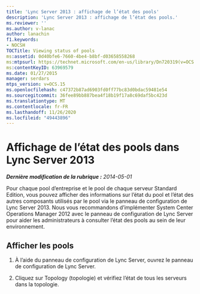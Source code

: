 ```yaml
---
title: 'Lync Server 2013 : affichage de l’état des pools'
description: 'Lync Server 2013 : affichage de l’état des pools.'
ms.reviewer: ''
ms.author: v-lanac
author: lanachin
f1.keywords:
- NOCSH
TOCTitle: Viewing status of pools
ms:assetid: 0d40bfe6-7660-4be4-b8bf-d03658558268
ms:mtpsurl: https://technet.microsoft.com/en-us/library/Dn720319(v=OCS.15)
ms:contentKeyID: 63969579
ms.date: 01/27/2015
manager: serdars
mtps_version: v=OCS.15
ms.openlocfilehash: c47372b87ad6903fd0ff77bc83d0bdac59481e54
ms.sourcegitcommit: 36fee89bb887bea4f18b19f17a8c69daf5bc423d
ms.translationtype: MT
ms.contentlocale: fr-FR
ms.lasthandoff: 11/26/2020
ms.locfileid: "49443896"
---
```

# <a name="viewing-status-of-pools-in-lync-server-2013"></a>Affichage de l’état des pools dans Lync Server 2013

<div data-xmlns="http://www.w3.org/1999/xhtml">

<div class="topic" data-xmlns="http://www.w3.org/1999/xhtml" data-msxsl="urn:schemas-microsoft-com:xslt" data-cs="https://msdn.microsoft.com/">

<div data-asp="https://msdn2.microsoft.com/asp">



</div>

<div id="mainSection">

<div id="mainBody">

<span> </span>

_**Dernière modification de la rubrique :** 2014-05-01_

Pour chaque pool d’entreprise et le pool de chaque serveur Standard Edition, vous pouvez afficher des informations sur l’état du pool et l’état des autres composants utilisés par le pool via le panneau de configuration de Lync Server 2013. Nous vous recommandons d’implémenter System Center Operations Manager 2012 avec le panneau de configuration de Lync Server pour aider les administrateurs à consulter l’état des pools au sein de leur environnement.

<div>

## <a name="view-pools"></a>Afficher les pools

1.  À l’aide du panneau de configuration de Lync Server, ouvrez le panneau de configuration de Lync Server.

2.  Cliquez sur Topology (topologie) et vérifiez l’état de tous les serveurs dans la topologie.

</div>

</div>

<span> </span>

</div>

</div>

</div>

